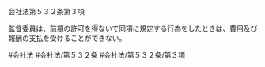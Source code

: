 会社法第５３２条第３項

監督委員は、[前項](会社法＿＿＿＿第５３２条第２項)の許可を得ないで同項に規定する行為をしたときは、費用及び報酬の支払を受けることができない。

#会社法
#会社法/第５３２条
#会社法/第５３２条/第３項
